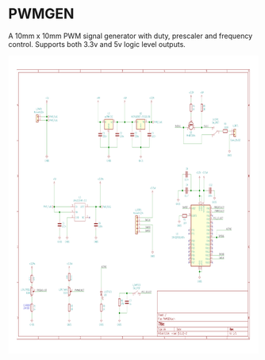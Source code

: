 # PWMGEN
A 10mm x 10mm PWM signal generator with duty, prescaler and frequency control. 
Supports both 3.3v and 5v logic level outputs.

<img src="HW/PWMGEN/DOCS/PWMGEN.svg" width=1000 height=600> 

